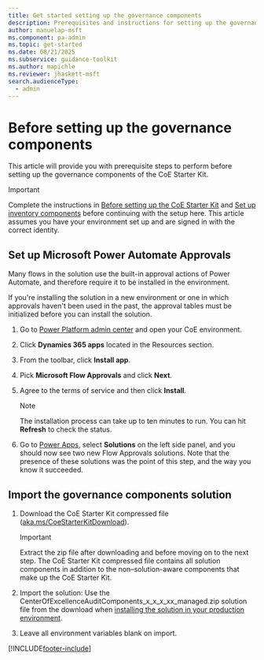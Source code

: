 ```yaml
---
title: Get started setting up the governance components
description: Prerequisites and instructions for setting up the governance components of the CoE Starter Kit.
author: manuelap-msft
ms.component: pa-admin
ms.topic: get-started
ms.date: 08/21/2025
ms.subservice: guidance-toolkit
ms.author: mapichle
ms.reviewer: jhaskett-msft
search.audienceType: 
  - admin
---
```

# Before setting up the governance components

This article will provide you with prerequisite steps to perform before setting up the governance components of the CoE Starter Kit.

>[!IMPORTANT]
>Complete the instructions in [Before setting up the CoE Starter Kit](setup.md) and [Set up inventory components](setup-core-components.md) before continuing with the setup here. This article assumes you have your environment set up and are signed in with the correct identity.

## Set up Microsoft Power Automate Approvals

Many flows in the solution use the built-in approval actions of Power Automate, and therefore require it to be installed in the environment.

If you're installing the solution in a new environment or one in which approvals haven't been used in the past, the approval tables must be initialized before you can install the solution. 

1. Go to [Power Platform admin center](https://admin.powerplatform.microsoft.com/environments) and open your CoE environment.

1. Click **Dynamics 365 apps** located in the Resources section. 
 
1. From the toolbar, click **Install app**.

1. Pick **Microsoft Flow Approvals** and click **Next**.

1. Agree to the terms of service and then click **Install**.

    > [!NOTE]
    > The installation process can take up to ten minutes to run. You can hit **Refresh** to check the status.

1. Go to [Power Apps](https://make.powerapps.com), select **Solutions** on the left side panel, and you should now see two new Flow Approvals solutions. Note that the presence of these solutions was the point of this step, and the way you know it succeeded.


## Import the governance components solution

1. Download the CoE Starter Kit compressed file ([aka.ms/CoeStarterKitDownload](https://aka.ms/CoeStarterKitDownload)).

    >[!IMPORTANT]
    > Extract the zip file after downloading and before moving on to the next step. The CoE Starter Kit compressed file contains all solution components in addition to the non–solution-aware components that make up the CoE Starter Kit.

1. Import the solution: Use the CenterOfExcellenceAuditComponents_x_x_x_xx_managed.zip solution file from the download when [installing the solution in your production environment](faq.md#install-a-solution-in-a-production-environment).

1. Leave all environment variables blank on import.

[!INCLUDE[footer-include](../../includes/footer-banner.md)]
